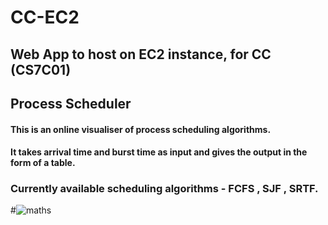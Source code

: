 # CC-EC2

## Web App to host on EC2 instance, for CC (CS7C01)

## Process Scheduler
#### This is an online visualiser of process scheduling algorithms.   
#### It takes arrival time and burst time as input and gives the output in the form of a table.   
### Currently available scheduling algorithms - FCFS , SJF , SRTF.
#![maths](https://user-images.githubusercontent.com/57481485/210262524-f8b4fce6-0c42-47d8-b780-f9e097f2f570.gif)
